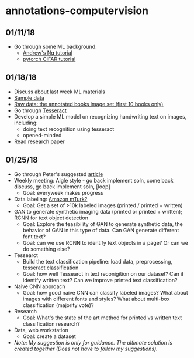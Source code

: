 # annotations-computervision

## 01/11/18
- Go through some ML background:
  - [Andrew's Ng tutorial](https://www.coursera.org/learn/machine-learning)
  - [pytorch CIFAR tutorial](http://pytorch.org/tutorials/beginner/blitz/cifar10_tutorial.html)

## 01/18/18
- Discuss about last week ML materials
- [Sample data](https://calisphere.org/item/7334deb2-fbf2-4af8-9643-23e8ae1225d9/?order=44)
- [Raw data: the annotated books image set (first 10 books only)](http://babylon.library.ucla.edu/~broadwell/clark_annotated/)
- Go through [Tesseract](https://github.com/madmaze/pytesseract)
- Develop a simple ML model on recognizing handwriting text on images, including:
  - doing text recognition using tesseract
  - opened-minded
- Read research paper

## 01/25/18
- Go through Peter's suggested [article](https://blogs.dropbox.com/tech/2017/04/creating-a-modern-ocr-pipeline-using-computer-vision-and-deep-learning/)
- Weekly meeting: Aigle style - go back implement soln, come back discuss, go back implement soln, [loop]
  - Goal: everyweek makes progress
- Data labeling: [Amazon mTurk?](https://www.mturk.com/)
  - Goal: Get a set of >10k labeled images (printed / printed + written)
- GAN to generate synthetic imaging data (printed or printed + written); RCNN for text object detection
  - Goal: Explore the feasibility of GAN to generate synthetic data, the behavior of GAN in this type of data. Can GAN generate different font text?
  - Goal: can we use RCNN to identify text objects in a page? Or can we do something else?
- Tessearct
  - Build the text classification pipeline: load data, preprocessing, tesseract classification
  - Goal: how well Tessearct in text reconigition on our dataset? Can it identify written text? Can we improve printed text classification?
- Naive CNN approach
  - Goal: how good naive CNN can classify labeled images? What about images with different fonts and styles? What about multi-box classification (majority vote)?
- Research
  - Goal: What's the state of the art method for printed vs written text classification research?
- Data, web workstation
  - Goal: create a dataset
- *Note: My suggestion is only for guidance. The ultimate solution is created together (Does not have to follow my suggestions).*  

  


